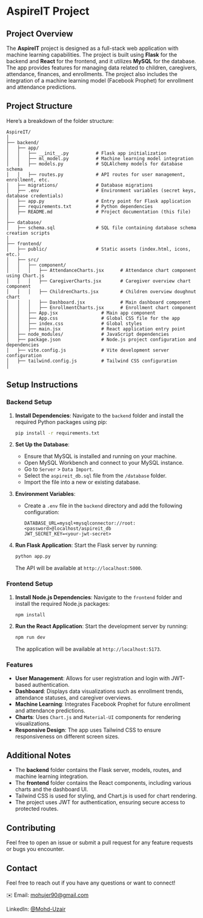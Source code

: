 
# AspireIT Project

## Project Overview

The **AspireIT** project is designed as a full-stack web application with machine learning capabilities. The project is built using **Flask** for the backend and **React** for the frontend, and it utilizes **MySQL** for the database. The app provides features for managing data related to children, caregivers, attendance, finances, and enrollments. The project also includes the integration of a machine learning model (Facebook Prophet) for enrollment and attendance predictions.

## Project Structure

Here’s a breakdown of the folder structure:

```
AspireIT/
│
├── backend/
│   ├── app/
│   │   ├── __init__.py          # Flask app initialization
│   │   ├── ml_model.py          # Machine learning model integration
│   │   ├── models.py            # SQLAlchemy models for database schema
│   │   ├── routes.py            # API routes for user management, enrollment, etc.
│   ├── migrations/              # Database migrations
│   ├── .env                     # Environment variables (secret keys, database credentials)
│   ├── app.py                   # Entry point for Flask application
│   ├── requirements.txt         # Python dependencies
│   ├── README.md                # Project documentation (this file)
│
├── database/
│   ├── schema.sql               # SQL file containing database schema creation scripts
│
├── frontend/
│   ├── public/                  # Static assets (index.html, icons, etc.)
│   ├── src/
│   │   ├── component/
│   │   │   ├── AttendanceCharts.jsx      # Attendance chart component using Chart.js
│   │   │   ├── CaregiverCharts.jsx       # Caregiver overview chart component
│   │   │   ├── ChildrenCharts.jsx        # Children overview doughnut chart
│   │   │   ├── Dashboard.jsx             # Main dashboard component
│   │   │   ├── EnrollmentCharts.jsx      # Enrollment chart component
│   │   ├── App.jsx                # Main app component
│   │   ├── App.css                # Global CSS file for the app
│   │   ├── index.css              # Global styles
│   │   ├── main.jsx               # React application entry point
│   ├── node_modules/              # JavaScript dependencies
│   ├── package.json               # Node.js project configuration and dependencies
│   ├── vite.config.js             # Vite development server configuration
│   ├── tailwind.config.js         # Tailwind CSS configuration
│
```

## Setup Instructions

### Backend Setup

1. **Install Dependencies**:
   Navigate to the `backend` folder and install the required Python packages using pip:

   ```bash
   pip install -r requirements.txt
   ```

2. **Set Up the Database**:
   - Ensure that MySQL is installed and running on your machine.
   - Open MySQL Workbench and connect to your MySQL instance.
   - Go to `Server` > `Data Import`.
   - Select the `aspireit_db.sql` file from the `/database` folder.
   - Import the file into a new or existing database.

3. **Environment Variables**:
   - Create a `.env` file in the `backend` directory and add the following configuration:

     ```env
     DATABASE_URL=mysql+mysqlconnector://root:<password>@localhost/aspireit_db
     JWT_SECRET_KEY=<your-jwt-secret>
     ```

4. **Run Flask Application**:
   Start the Flask server by running:

   ```bash
   python app.py
   ```

   The API will be available at `http://localhost:5000`.

### Frontend Setup

1. **Install Node.js Dependencies**:
   Navigate to the `frontend` folder and install the required Node.js packages:

   ```bash
   npm install
   ```

2. **Run the React Application**:
   Start the development server by running:

   ```bash
   npm run dev
   ```

   The application will be available at `http://localhost:5173`.

### Features

- **User Management**: Allows for user registration and login with JWT-based authentication.
- **Dashboard**: Displays data visualizations such as enrollment trends, attendance statuses, and caregiver overviews.
- **Machine Learning**: Integrates Facebook Prophet for future enrollment and attendance predictions.
- **Charts**: Uses `Chart.js` and `Material-UI` components for rendering visualizations.
- **Responsive Design**: The app uses Tailwind CSS to ensure responsiveness on different screen sizes.

## Additional Notes

- The **backend** folder contains the Flask server, models, routes, and machine learning integration.
- The **frontend** folder contains the React components, including various charts and the dashboard UI.
- Tailwind CSS is used for styling, and Chart.js is used for chart rendering.
- The project uses JWT for authentication, ensuring secure access to protected routes.

## Contributing

Feel free to open an issue or submit a pull request for any feature requests or bugs you encounter.

## Contact

Feel free to reach out if you have any questions or want to connect!

✉️ Email: [mohujer90@gmail.com](mailto:mohujer90@gmail.com)

 LinkedIn: [@Mohd-Uzair](https://www.linkedin.com/in/mohd-uzair-33b166204/)

